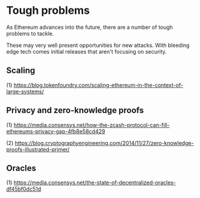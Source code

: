
# Tough problems

As Ethereum advances into the future, there are a number of tough problems to tackle.

These may very well present opportunities for new attacks. With bleeding edge tech comes initial releases that aren't focusing on security.

## Scaling

(1) https://blog.tokenfoundry.com/scaling-ethereum-in-the-context-of-large-systems/

## Privacy and zero-knowledge proofs

(1) https://media.consensys.net/how-the-zcash-protocol-can-fill-ethereums-privacy-gap-4fb8e58cd429

(2) https://blog.cryptographyengineering.com/2014/11/27/zero-knowledge-proofs-illustrated-primer/

## Oracles

(1) https://media.consensys.net/the-state-of-decentralized-oracles-df45bf0dc51d
